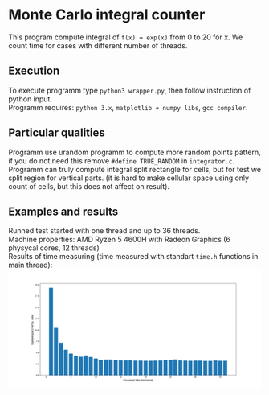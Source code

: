 # Monte Carlo integral counter
This program compute integral of `f(x) = exp(x)` from 0 to 20 for x. We count time for cases with different number of threads.
## Execution
To execute programm type `python3 wrapper.py`, then follow instruction of python input.  
Programm requires: `python 3.x`, `matplotlib + numpy libs`, `gcc compiler`.  
## Particular qualities
Programm use urandom programm to compute more random points pattern, if you do not need this remove `#define TRUE_RANDOM` in `integrator.c`.  
Programm can truly compute integral split rectangle for cells, but for test we split region for vertical parts. (it is hard to make cellular space using only count of cells, but this does not affect on result).  
## Examples and results
Runned test started with one thread and up to 36 threads.  
Machine properties: AMD Ryzen 5 4600H with Radeon Graphics (6 physycal cores, 12 threads)  
Results of time measuring (time measured with standart `time.h` functions in main thread):  
![Time measuring for f(x) = exp(x) in x = [0, 20]](result.png "Time measuring for f(x) = exp(x) in x = [0, 20]")